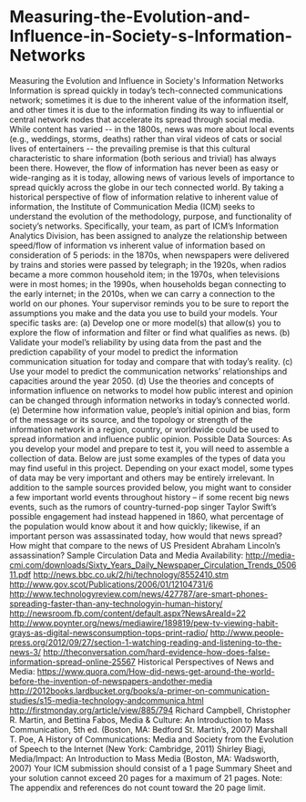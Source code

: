 # Measuring-the-Evolution-and-Influence-in-Society-s-Information-Networks
Measuring the Evolution and Influence in Society's Information Networks
Information is spread quickly in today’s tech-connected communications network; sometimes it is due to
the inherent value of the information itself, and other times it is due to the information finding its way to
influential or central network nodes that accelerate its spread through social media. While content has
varied -- in the 1800s, news was more about local events (e.g., weddings, storms, deaths) rather than viral
videos of cats or social lives of entertainers -- the prevailing premise is that this cultural characteristic to
share information (both serious and trivial) has always been there. However, the flow of information has
never been as easy or wide-ranging as it is today, allowing news of various levels of importance to spread
quickly across the globe in our tech connected world. By taking a historical perspective of flow of
information relative to inherent value of information, the Institute of Communication Media (ICM) seeks
to understand the evolution of the methodology, purpose, and functionality of society’s networks.
Specifically, your team, as part of ICM’s Information Analytics Division, has been assigned to analyze
the relationship between speed/flow of information vs inherent value of information based on
consideration of 5 periods: in the 1870s, when newspapers were delivered by trains and stories were
passed by telegraph; in the 1920s, when radios became a more common household item; in the 1970s,
when televisions were in most homes; in the 1990s, when households began connecting to the early
internet; in the 2010s, when we can carry a connection to the world on our phones. Your supervisor
reminds you to be sure to report the assumptions you make and the data you use to build your models.
Your specific tasks are:
(a) Develop one or more model(s) that allow(s) you to explore the flow of information and filter
or find what qualifies as news.
(b) Validate your model’s reliability by using data from the past and the prediction capability of
your model to predict the information communication situation for today and compare that with
today’s reality.
(c) Use your model to predict the communication networks’ relationships and capacities around
the year 2050.
(d) Use the theories and concepts of information influence on networks to model how public
interest and opinion can be changed through information networks in today’s connected world.
(e) Determine how information value, people’s initial opinion and bias, form of the message or
its source, and the topology or strength of the information network in a region, country, or
worldwide could be used to spread information and influence public opinion.
Possible Data Sources:
As you develop your model and prepare to test it, you will need to assemble a collection of data. Below
are just some examples of the types of data you may find useful in this project. Depending on your exact
model, some types of data may be very important and others may be entirely irrelevant. In addition to the
sample sources provided below, you might want to consider a few important world events throughout
history – if some recent big news events, such as the rumors of country-turned-pop singer Taylor Swift’s
possible engagement had instead happened in 1860, what percentage of the population would know about
it and how quickly; likewise, if an important person was assassinated today, how would that news spread?
How might that compare to the news of US President Abraham Lincoln’s assassination? 
Sample Circulation Data and Media Availability:
http://media-cmi.com/downloads/Sixty_Years_Daily_Newspaper_Circulation_Trends_050611.pdf
http://news.bbc.co.uk/2/hi/technology/8552410.stm
http://www.gov.scot/Publications/2006/01/12104731/6
http://www.technologyreview.com/news/427787/are-smart-phones-spreading-faster-than-any-technologyin-human-history/
http://newsroom.fb.com/content/default.aspx?NewsAreaId=22
http://www.poynter.org/news/mediawire/189819/pew-tv-viewing-habit-grays-as-digital-newsconsumption-tops-print-radio/
http://www.people-press.org/2012/09/27/section-1-watching-reading-and-listening-to-the-news-3/
http://theconversation.com/hard-evidence-how-does-false-information-spread-online-25567
Historical Perspectives of News and Media:
https://www.quora.com/How-did-news-get-around-the-world-before-the-invention-of-newspapers-andother-media
http://2012books.lardbucket.org/books/a-primer-on-communication-studies/s15-media-technology-andcommunica.html
http://firstmonday.org/article/view/885/794
Richard Campbell, Christopher R. Martin, and Bettina Fabos, Media & Culture: An Introduction to Mass
Communication, 5th ed. (Boston, MA: Bedford St. Martin’s, 2007)
Marshall T. Poe, A History of Communications: Media and Society from the Evolution of Speech to the
Internet (New York: Cambridge, 2011)
Shirley Biagi, Media/Impact: An Introduction to Mass Media (Boston, MA: Wadsworth, 2007)
Your ICM submission should consist of a 1 page Summary Sheet and your solution cannot exceed
20 pages for a maximum of 21 pages. Note: The appendix and references do not count toward the
20 page limit.
